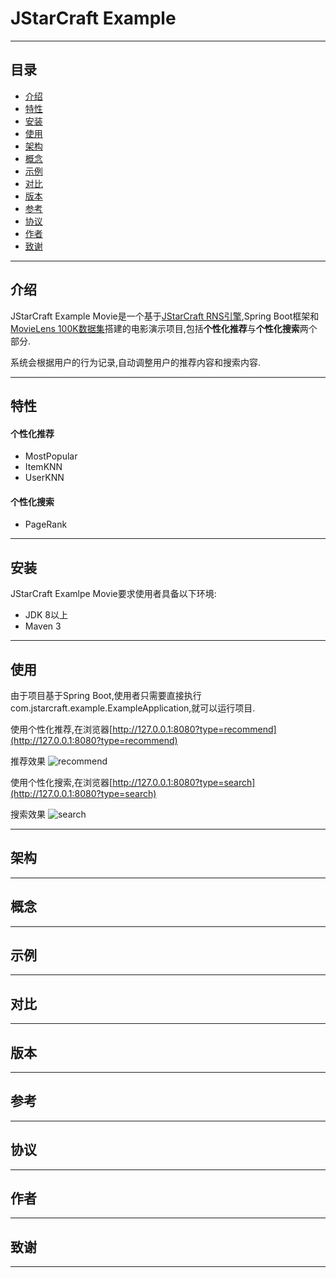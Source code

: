 # JStarCraft Example

****

## 目录

* [介绍](#介绍)
* [特性](#特性)
* [安装](#安装)
* [使用](#使用)
* [架构](#架构)
* [概念](#概念)
* [示例](#示例)
* [对比](#对比)
* [版本](#版本)
* [参考](#参考)
* [协议](#协议)
* [作者](#作者)
* [致谢](#致谢)

****

## 介绍

JStarCraft Example Movie是一个基于[JStarCraft RNS引擎](https://github.com/HongZhaoHua/jstarcraft-rns),Spring Boot框架和[MovieLens 100K数据集](https://grouplens.org/datasets/movielens/100k/)搭建的电影演示项目,包括**个性化推荐**与**个性化搜索**两个部分.

系统会根据用户的行为记录,自动调整用户的推荐内容和搜索内容.

****

## 特性

#### 个性化推荐

* MostPopular
* ItemKNN
* UserKNN

#### 个性化搜索

* PageRank

****

## 安装

JStarCraft Examlpe Movie要求使用者具备以下环境:
* JDK 8以上
* Maven 3

****

## 使用

由于项目基于Spring Boot,使用者只需要直接执行com.jstarcraft.example.ExampleApplication,就可以运行项目.

使用个性化推荐,在浏览器[http://127.0.0.1:8080?type=recommend](http://127.0.0.1:8080?type=recommend)

推荐效果
![recommend](https://github.com/HongZhaoHua/jstarcraft-example/blob/master/recommend.png)

使用个性化搜索,在浏览器[http://127.0.0.1:8080?type=search](http://127.0.0.1:8080?type=search)

搜索效果
![search](https://github.com/HongZhaoHua/jstarcraft-example/blob/master/search.png)

****

## 架构

****

## 概念

****

## 示例

****

## 对比

****

## 版本

****

## 参考

****

## 协议

****

## 作者

****

## 致谢

****
